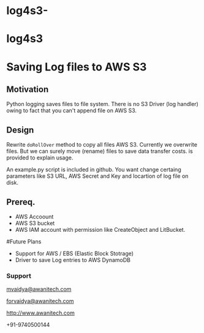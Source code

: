 # log4s3-

# log4s3

# Saving Log files to AWS S3

## Motivation
Python logging saves files to file system. There is no S3 Driver (log handler) owing to fact that you can't append file on AWS S3. 

## Design
Rewrite `doRollOver`  method to copy all files AWS S3. Currently we overwrite files. But we can surely move (rename) files to 
save data transfer costs. is provided to explain usage. 


An example.py script is included in github. You want change certaing parameters like S3 URL, AWS Secret and Key and locartion of log file on disk.

## Prereq.
* AWS Accoount
* AWS S3 bucket 
* AWS IAM account with permission like CreateObject and LitBucket.


#Future Plans
* Support for AWS / EBS (Elastic Block Stotrage)
* Driver to save Log entries to AWS DynamoDB


### Support

mvaidya@awanitech.com

forvaidya@awanitech.com

http://www.awanitech.com

+91-9740500144

